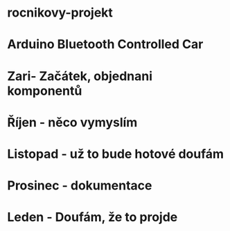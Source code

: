 # rocnikovy-projekt
# Arduino Bluetooth Controlled Car
# Zari- Začátek, objednani komponentů
# Říjen - něco vymyslím
# Listopad - už to bude hotové doufám
# Prosinec - dokumentace
# Leden - Doufám, že to projde
